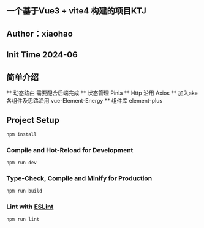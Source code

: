 
## 一个基于Vue3 + vite4 构建的项目KTJ

## Author：xiaohao
## Init Time 2024-06

## 简单介绍

** 动态路由 需要配合后端完成
** 状态管理 Pinia 
** Http 沿用 Axios
** 加入ake各组件及思路沿用 vue-Element-Energy
** 组件库 element-plus

## Project Setup

```sh
npm install
```

### Compile and Hot-Reload for Development

```sh
npm run dev
```

### Type-Check, Compile and Minify for Production

```sh
npm run build
```

### Lint with [ESLint](https://eslint.org/)

```sh
npm run lint
```
